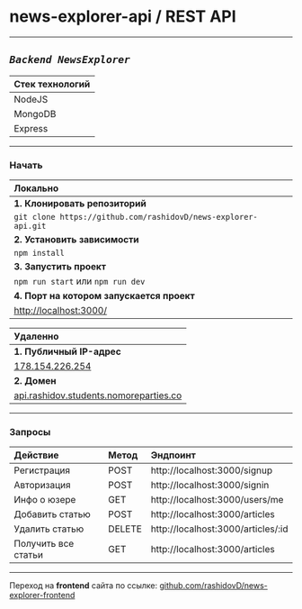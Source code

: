 # news-explorer-api / REST API
___
## <i>`Backend NewsExplorer`</i>

| Стек технологий   |
| -------------  |
|  NodeJS    |
|  MongoDB    |
|  Express |
___
### Начать
| Локально |
| :-------------  |
| **1. Клонировать репозиторий** |
| `git clone https://github.com/rashidovD/news-explorer-api.git ` |
| **2. Установить зависимости** |
| `npm install` |
| **3. Запустить проект** |
| `npm run start` или `npm run dev` |
| **4. Порт на котором запускается проект** |
| [http://localhost:3000/](http://localhost:3000/) |

|Удаленно|
|:-------------|
| **1. Публичный IP-адрес** |
| [178.154.226.254](http://178.154.226.254/) |
| **2. Домен** |
| [api.rashidov.students.nomoreparties.co](https://api.rashidov.students.nomoreparties.co/) |

___
### Запросы

| Действие  | Метод  | Эндпоинт |
|:------------- |:---------------| :-------------|
| Регистрация      | POST |     http://localhost:3000/signup |
| Авторизация      | POST        |         http://localhost:3000/signin   |
| Инфо о юзере | GET        |        http://localhost:3000/users/me |
| Добавить статью | POST        |        http://localhost:3000/articles |
| Удалить статью | DELETE        |        http://localhost:3000/articles/:id |
| Получить все статьи  | GET        |        http://localhost:3000/articles |
___
Переход на **frontend** сайта по ссылке: [github.com/rashidovD/news-explorer-frontend](https://github.com/rashidovD/news-explorer-frontend)